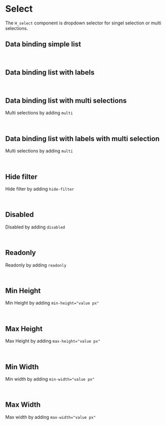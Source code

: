 # Select

The `H_select` component is dropdown selector for singel selection or multi selections.

## Data binding simple list

<hhl-live-editor title="" htmlCode='
      <template>
      <div class="flx-row flx-wrap gap-5 p-10 "> 
      <H_select
            :select-data="[`nr1`, `nr2`, `nr3`]" 
            v-model="selection" label="Selector">
      </H_select>
      <H_input readonly v-model="selection" label="Value"></H_input>
      </div>
      </template>
      <script>
      const selection = ref("");
      return { selection }
      </script>
'>
</hhl-live-editor>

<br>

## Data binding list with labels

<hhl-live-editor title="" htmlCode='
      <template>
      <div class="flx-row flx-wrap gap-5 p-10"> 
      <H_select 
      :select-data="[
                    {value:`nr1`, label: `Number 1`},
                    {value:`nr2`, label: `Number 2`},
                    {value:`nr3`, label: `Number 3`}
                    ]" 
      v-model="selection" label="Selector">
      </H_select>
      <H_input readonly v-model="selection" label="Value"></H_input>
      </div>
      </template>
      <script>
      const selection = ref("");
      return { selection }
      </script>
'>
</hhl-live-editor>

<br>

## Data binding list with multi selections

Multi selections by adding `multi`

<hhl-live-editor title="" htmlCode='
      <template>
      <div class="flx-row flx-wrap gap-5 p-10"> 
       <H_select multi
            :select-data="[`nr1`, `nr2`, `nr3`]" 
            v-model="selection" label="Selector">
      </H_select>
      <H_input readonly v-model="selection" label="Value"></H_input>
      </div>
      </template>
      <script>
      const selection = ref([]);
      return { selection }
      </script>
'>
</hhl-live-editor>

<br>

## Data binding list with labels with multi selection

Multi selections by adding `multi`

<hhl-live-editor title="" htmlCode='
      <template>
      <div class="flx-row flx-wrap gap-5 p-10"> 
      <H_select multi
      :select-data="[
                    {value:`nr1`, label: `Number 1`},
                    {value:`nr2`, label: `Number 2`},
                    {value:`nr3`, label: `Number 3`}
                    ]" 
      v-model="selection" label="Selector">
      </H_select>
      <H_input readonly v-model="selection" label="Value"></H_input>
      </div>
      </template>
      <script>
      const selection = ref([]);
      return { selection }
      </script>
'>
</hhl-live-editor>

<br>

## Hide filter

Hide filter by adding `hide-filter`

<hhl-live-editor title="" htmlCode='
      <template>
      <div class="flx-row flx-wrap gap-5 p-10"> 
       <H_select hide-filter
            :select-data="[`nr1`, `nr2`, `nr3`]" 
            v-model="selection" label="Selector">
      </H_select>
      <H_input readonly v-model="selection" label="Value"></H_input>
      </div>
      </template>
      <script>
      const selection = ref("");
      return { selection }
      </script>
'>
</hhl-live-editor>

<br>

## Disabled

Disabled by adding `disabled`

<hhl-live-editor title="" htmlCode='
      <template>
      <div class="flx-row flx-wrap gap-5 p-10"> 
       <H_select disabled
            :select-data="[`nr1`, `nr2`, `nr3`]" 
            v-model="selection" label="Selector">
      </H_select>
      <H_input readonly v-model="selection" label="Value"></H_input>
      </div>
      </template>
      <script>
      const selection = ref("");
      return { selection }
      </script>
'>
</hhl-live-editor>

<br>

## Readonly

Readonly by adding `readonly`

<hhl-live-editor title="" htmlCode='
      <template>
      <div class="flx-row flx-wrap gap-5 p-10"> 
       <H_select readonly
            :select-data="[`nr1`, `nr2`, `nr3`]" 
            v-model="selection" label="Selector">
      </H_select>
      <H_input readonly v-model="selection" label="Value"></H_input>
      </div>
      </template>
      <script>
      const selection = ref("nr2");
      return { selection }
      </script>
'>
</hhl-live-editor>

<br>

## Min Height

Min Height by adding `min-height="value px"`

<hhl-live-editor title="" htmlCode='
      <template>
      <div class="flx-row flx-wrap gap-5 p-10"> 
       <H_select min-height="500px"
            :select-data="[`nr1`, `nr2`, `nr3`]" 
            v-model="selection" label="Selector">
      </H_select>
      <H_input readonly v-model="selection" label="Value"></H_input>
      </div>
      </template>
      <script>
      const selection = ref("nr2");
      return { selection }
      </script>
'>
</hhl-live-editor>

<br>

## Max Height

Max Height by adding `max-height="value px"`

<hhl-live-editor title="" htmlCode='
      <template>
      <div class="flx-row flx-wrap gap-5 p-10"> 
       <H_select max-height="90px"
            :select-data="[`nr1`, `nr2`, `nr3`]" 
            v-model="selection" label="Selector">
      </H_select>
      <H_input readonly v-model="selection" label="Value"></H_input>
      </div>
      </template>
      <script>
      const selection = ref("nr2");
      return { selection }
      </script>
'>
</hhl-live-editor>

<br>

## Min Width

Min width by adding `min-width="value px"`

<hhl-live-editor title="" htmlCode='
      <template>
      <div class="flx-row flx-wrap gap-5 p-10 flx-align-start"> 
       <H_select min-width="600px"
            :select-data="[`nr1`, `nr2`, `nr3`]" 
            v-model="selection" label="Selector">
      </H_select>
      <H_input readonly v-model="selection" label="Value"></H_input>
      </div>
      </template>
      <script>
      const selection = ref("nr2");
      return { selection }
      </script>
'>
</hhl-live-editor>

<br>

## Max Width

Max width by adding `max-width="value px"`

<hhl-live-editor title="" htmlCode='
      <template>
      <div class="flx-row flx-wrap gap-5 p-10 flx-align-start"> 
       <H_select max-width="90px"
            :select-data="[`nr1`, `nr2`, `nr3`]" 
            v-model="selection" label="Selector">
      </H_select>
      <H_input readonly v-model="selection" label="Value"></H_input>
      </div>
      </template>
      <script>
      const selection = ref("nr2");
      return { selection }
      </script>
'>
</hhl-live-editor>
